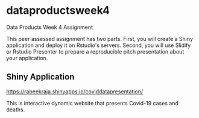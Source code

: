 # dataproductsweek4
Data Products Week 4 Assignment

This peer assessed assignment has two parts. First, you will create a Shiny application and deploy it on Rstudio's servers. Second, you will use Slidify or Rstudio Presenter to prepare a reproducible pitch presentation about your application.

## Shiny Application
https://rabeekraja.shinyapps.io/coviddatapresentation/

This is interactive dynamic website that presents Covid-19 cases and deaths.